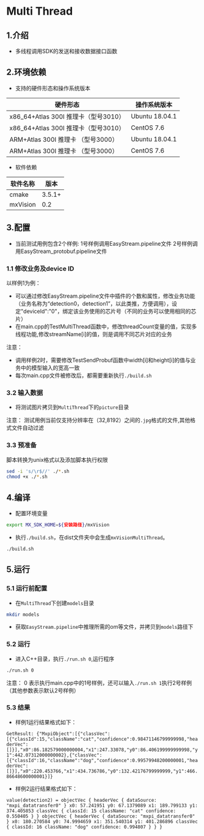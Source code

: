 # Multi Thread

## 1.介绍

- 多线程调用SDK的发送和接收数据接口函数

## 2.环境依赖

- 支持的硬件形态和操作系统版本

| 硬件形态                             | 操作系统版本   |
| ------------------------------------ | -------------- |
| x86_64+Atlas 300I 推理卡（型号3010） | Ubuntu 18.04.1 |
| x86_64+Atlas 300I 推理卡（型号3010） | CentOS 7.6     |
| ARM+Atlas 300I 推理卡 （型号3000）   | Ubuntu 18.04.1 |
| ARM+Atlas 300I 推理卡 （型号3000）   | CentOS 7.6     |

- 软件依赖

| 软件名称 | 版本   |
| -------- | ------ |
| cmake    | 3.5.1+ |
| mxVision | 0.2    |

## 3.配置

- 当前测试用例包含2个样例:
1号样例调用EasyStream.pipeline文件
2号样例调用EasyStream_protobuf.pipeline文件

### 1.1 修改业务及device ID

以样例1为例：

- 可以通过修改EasyStream.pipeline文件中插件的个数和属性，修改业务功能（业务名称为“detection0，detection1”，以此类推，方便调用），设定"deviceId":"0"，绑定该业务使用的芯片号（不同的业务可以使用相同的芯片）
- 在main.cpp的TestMultiThread函数中，修改threadCount变量的值，实现多线程功能,修改streamName[i]的值，则是调用不同芯片对应的业务

注意：
- 调用样例2时，需要修改TestSendProbuf函数中width[i]和height[i]的值与业务中的模型输入的宽高一致
- 每次main.cpp文件被修改后，都需要重新执行`./build.sh`

### 3.2 输入数据

- 将测试图片拷贝到`MultiThread`下的`picture`目录

注意：
测试用例当前仅支持分辨率在（32,8192）之间的`.jpg`格式的文件,其他格式文件自动过滤

### 3.3 预准备

脚本转换为unix格式以及添加脚本执行权限

```bash
sed -i 's/\r$//' ./*.sh
chmod +x ./*.sh
```

## 4.编译

- 配置环境变量
```bash
export MX_SDK_HOME=${安装路径}/mxVision
```
- 执行`./build.sh`，在dist文件夹中会生成`mxVisionMultiThread`。
```bash
./build.sh
```

## 5.运行

### 5.1 运行前配置

- 在`MultiThread`下创建`models`目录
```bash
mkdir models
```
- 获取`EasyStream.pipeline`中推理所需的om等文件，并拷贝到`models`路径下

### 5.2 运行

- 进入C++目录，执行`./run.sh 0`,运行程序
```bash
./run.sh 0
```
注意：
0 表示执行main.cpp中的1号样例，还可以输入`./run.sh 1`执行2号样例（其他参数表示默认2号样例）

### 5.3 结果
- 样例1运行结果格式如下：

`GetResult: {"MxpiObject":[{"classVec":[{"classId":15,"className":"cat","confidence":0.98471146799999998,"headerVec":[]}],"x0":86.182579000000004,"x1":247.33078,"y0":86.406199999999998,"y1":442.07312000000002},{"classVec":[{"classId":16,"className":"dog","confidence":0.99579948200000001,"headerVec":[]}],"x0":220.453766,"x1":434.736786,"y0":132.42176799999999,"y1":466.86648600000001}]}
`

- 样例2运行结果格式如下：

`value(detection2) = objectVec {
   headerVec {
     dataSource: "mxpi_datatransfer0"
   }
   x0: 57.241951
   y0: 67.1379089
   x1: 189.799133
   y1: 374.405853
   classVec {
     classId: 15
     className: "cat"
     confidence: 0.550405
   }
 }
 objectVec {
   headerVec {
     dataSource: "mxpi_datatransfer0"
   }
   x0: 180.270584
   y0: 74.9994659
   x1: 351.540314
   y1: 401.286896
   classVec {
     classId: 16
     className: "dog"
     confidence: 0.994807
   }
 }
 }
`

